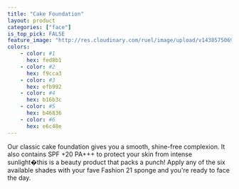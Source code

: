```yaml
---
title: "Cake Foundation"
layout: product
categories: ["face"]
is_top_pick: FALSE
feature_image: "http://res.cloudinary.com/ruel/image/upload/v1438575069/fashion21/picture-1.jpg"
colors:
    - color: #1
      hex: fed8b1
    - color: #2
      hex: f9cca3
    - color: #3
      hex: efb992
    - color: #4
      hex: b16b3c
    - color: #5
      hex: b46836
    - color: #6
      hex: e6c48e
---
```

Our classic cake foundation gives you a smooth, shine-free complexion. It also contains SPF +20 PA+++ to protect your skin from intense sunlight�this is a beauty product that packs a punch!  Apply any of the six available shades with your fave Fashion 21 sponge and you're ready to face the day.